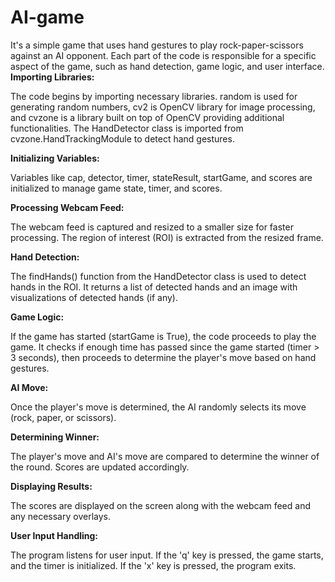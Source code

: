 # AI-game

It's a simple game that uses hand gestures to play rock-paper-scissors against an AI opponent. Each part of the code is responsible for a specific aspect of the game, such as hand detection, game logic, and user interface.
**Importing Libraries:**

The code begins by importing necessary libraries. random is used for generating random numbers, cv2 is OpenCV library for image processing, and cvzone is a library built on top of OpenCV providing additional functionalities. The HandDetector class is imported from cvzone.HandTrackingModule to detect hand gestures.

**Initializing Variables:**

Variables like cap, detector, timer, stateResult, startGame, and scores are initialized to manage game state, timer, and scores.

**Processing Webcam Feed:**

The webcam feed is captured and resized to a smaller size for faster processing. The region of interest (ROI) is extracted from the resized frame.

**Hand Detection:**

The findHands() function from the HandDetector class is used to detect hands in the ROI. It returns a list of detected hands and an image with visualizations of detected hands (if any).

**Game Logic:**

If the game has started (startGame is True), the code proceeds to play the game. It checks if enough time has passed since the game started (timer > 3 seconds), then proceeds to determine the player's move based on hand gestures.

**AI Move:**

Once the player's move is determined, the AI randomly selects its move (rock, paper, or scissors).

**Determining Winner:**

The player's move and AI's move are compared to determine the winner of the round. Scores are updated accordingly.

**Displaying Results:**

The scores are displayed on the screen along with the webcam feed and any necessary overlays.

**User Input Handling:**

The program listens for user input. If the 'q' key is pressed, the game starts, and the timer is initialized. If the 'x' key is pressed, the program exits.
